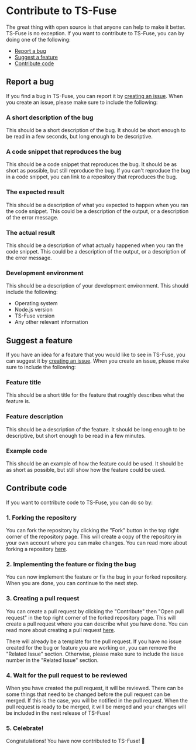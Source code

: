 # Contribute to TS-Fuse

The great thing with open source is that anyone can help to make it better. TS-Fuse is no exception. If you want to contribute to TS-Fuse, you can by doing one of the following:

- [Report a bug](#report-a-bug)
- [Suggest a feature](#suggest-a-feature)
- [Contribute code](#contribute-code)

## Report a bug

If you find a bug in TS-Fuse, you can report it by [creating an issue](https://github.com/esaiaswestberg/ts-fuse/issues/new). When you create an issue, please make sure to include the following:

### A short description of the bug

This should be a short description of the bug. It should be short enough to be read in a few seconds, but long enough to be descriptive.

### A code snippet that reproduces the bug

This should be a code snippet that reproduces the bug. It should be as short as possible, but still reproduce the bug. If you can't reproduce the bug in a code snippet, you can link to a repository that reproduces the bug.

### The expected result

This should be a description of what you expected to happen when you ran the code snippet. This could be a description of the output, or a description of the error message.

### The actual result

This should be a description of what actually happened when you ran the code snippet. This could be a description of the output, or a description of the error message.

### Development environment

This should be a description of your development environment. This should include the following:

- Operating system
- Node.js version
- TS-Fuse version
- Any other relevant information

## Suggest a feature

If you have an idea for a feature that you would like to see in TS-Fuse, you can suggest it by [creating an issue](https://github.com/esaiaswestberg/ts-fuse/issues/new). When you create an issue, please make sure to include the following:

### Feature title

This should be a short title for the feature that roughly describes what the feature is.

### Feature description

This should be a description of the feature. It should be long enough to be descriptive, but short enough to be read in a few minutes.

### Example code

This should be an example of how the feature could be used. It should be as short as possible, but still show how the feature could be used.

## Contribute code

If you want to contribute code to TS-Fuse, you can do so by:

### 1. Forking the repository

You can fork the repository by clicking the "Fork" button in the top right corner of the repository page. This will create a copy of the repository in your own account where you can make changes. You can read more about forking a repository [here](https://docs.github.com/en/github/getting-started-with-github/fork-a-repo).

### 2. Implementing the feature or fixing the bug

You can now implement the feature or fix the bug in your forked repository. When you are done, you can continue to the next step.

### 3. Creating a pull request

You can create a pull request by clicking the "Contribute" then "Open pull request" in the top right corner of the forked repository page. This will create a pull request where you can describe what you have done. You can read more about creating a pull request [here](https://docs.github.com/en/github/collaborating-with-issues-and-pull-requests/creating-a-pull-request).

There will already be a template for the pull request. If you have no issue created for the bug or feature you are working on, you can remove the "Related Issue" section. Otherwise, please make sure to include the issue number in the "Related Issue" section.

### 4. Wait for the pull request to be reviewed

When you have created the pull request, it will be reviewed. There can be some things that need to be changed before the pull request can be merged. If this is the case, you will be notified in the pull request. When the pull request is ready to be merged, it will be merged and your changes will be included in the next release of TS-Fuse!

### 5. Celebrate!

Congratulations! You have now contributed to TS-Fuse! 🎉
